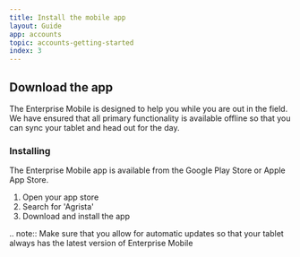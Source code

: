 ```yaml
---
title: Install the mobile app
layout: Guide
app: accounts
topic: accounts-getting-started
index: 3
---
```

## Download the app

The Enterprise Mobile is designed to help you while you are out in the field. We have ensured that all primary functionality is available offline so that you can sync your tablet and head out for the day.

### Installing

The Enterprise Mobile app is available from the Google Play Store or Apple App Store.

1. Open your app store
2. Search for 'Agrista'
3. Download and install the app

.. note:: Make sure that you allow for automatic updates so that your tablet always has the latest version of Enterprise Mobile